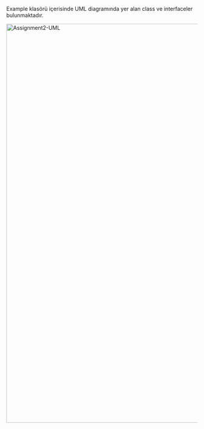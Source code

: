 Example klasörü içerisinde UML diagramında yer alan class ve interfaceler bulunmaktadır.

<img width="1049" alt="Assignment2-UML" src="https://github.com/CanberkTimurlenk/RobotDreams-Spring-Course-Assignment2/assets/18058846/5d5296bb-db6b-4ea4-a12e-6cdb0f410199">

